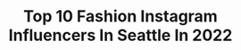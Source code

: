 ---
title: Top 10 Fashion Instagram Influencers In Seattle In 2022
description: >-
  Find top fashion Instagram influencers in Seattle in 2022. Most popular hashtags: #seattle #ad #tbt.
platform: Instagram
hits: 126
text_top: Identify the best Instagram influencers on inBeat.
text_bottom: Our database has 126 Instagram influencers like this in Seattle, United States for you to collaborate.
profiles:
  - username: "barbarakvelstein"
    fullname: >-
      Barbara Kvelstein 🇪🇪✈️
    bio: >-
      Human Rights Lawyer, Former Athlete and Model. 🌿Plant-based #animalrights #fashion #fitnesslover
    location: "United States"
    followers: 4584
    engagement: 1549
    commentsToLikes: 0.044970
    id: ck6000b2fcpzc0i1464nbfce4
    verified: false
    hashtags: "#seattle, #africanature, #travelawesome, #christmasdecor"
  - username: "mrrlittle"
    fullname: >-
      Rashad Little
    bio: >-
      📍Seattle • Fashion | Lifestyle • @Wilhelminamodels • Email For Business Inquiries
    location: "United States"
    followers: 92891
    engagement: 558
    commentsToLikes: 0.026237
    id: ck0w2xgsiqm9e0i19j0appqok
    verified: false
    hashtags: "#fallstyle, #mensfashion, #diningelevated, #menfashion"
  - username: "jordenjakobs"
    fullname: >-
      Jorden Jakobs
    bio: >-
      I am deeply in love with being alive. Seattle Fashion Blogger.
    location: "United States"
    followers: 14114
    engagement: 478
    commentsToLikes: 0.050647
    id: ck5q0o51c6xbu0i11vodt1tcd
    verified: false
    hashtags: "#seattlehairstylist, #overtonecolor, #solodiscovid, #blackouttuesday"
  - username: "ibett.nails"
    fullname: >-
      💎Ibett Nails LLC💎
    bio: >-
      💅IFSY Instructor 🌷Professional Profile 📹Tutorial videos ⭐️Tiktok 👉🏻 Ibett Nails 🌈Shop ⤵️🔝🛍 @ibettnailsproducts
    location: "United States"
    followers: 148390
    engagement: 123
    commentsToLikes: 0.020021
    id: ck0vzy9gtbgy20i19d9ihz3ws
    verified: false
    hashtags: ""
  - username: "shaughncooper"
    fullname: >-
      Shaughn Cooper
    bio: >-
      I’ve been here before 🕊 Plant Dad: Rylo and Zen 🌱 Co-founder: @community.of.creatives 🌐 Member of: @creativehandsdc 📸
    location: "United States"
    followers: 11037
    engagement: 542
    commentsToLikes: 0.056526
    id: ck0ud6joeiegt0i19rlrfhheh
    verified: false
    hashtags: "#photoshoot, #photography, #tcforever, #dmvphotographer"
  - username: "chaydreaminstyle"
    fullname: >-
      Chaylee Ann
    bio: >-
      Fashion ➵ Lifestyle Seattle, WA ☮︎✼♡☽♫☯︎ Spreading good vibes since ‘95 @lulus ambassador
    location: "United States"
    followers: 6504
    engagement: 680
    commentsToLikes: 0.158238
    id: ck0w1n14vk55e0i1911p8onkm
    verified: false
    hashtags: "#liketkit"
  - username: "five.foot.fashion"
    fullname: >-
      McKenna Page
    bio: >-
      5’ Tall | #Seattle Native | Fashion Major | Account Manager | Retired NCAA Gymnast | 🐶 #DogMom to @life.of.my | 👫@_couchwithanf_ | ✈️ #Maui
    location: "United States"
    followers: 47002
    engagement: 188
    commentsToLikes: 0.155158
    id: ck0vv6pbpns9f0i19qzajgsjc
    verified: false
    hashtags: "#everystitchcounts, #forwomenbywomen, #sponsored, #bohostyle"
  - username: "kathecomk"
    fullname: >-
      KATHE LONG • SEATTLE BLOGGER
    bio: >-
      Seattle, US fashion • beauty • lifestyle contact: kathe_long@hotmail.com International student: Software development
    location: "United States"
    followers: 18135
    engagement: 722
    commentsToLikes: 0.054772
    id: ck8tblz2cw6ey0j78xo640c9m
    verified: false
    hashtags: "#outfit, #tbt, #falltrends, #afforfablefashion"
  - username: "ashleyjtodd"
    fullname: >-
      Ashley🌻
    bio: >-
      • Wife • Mother • Life & Style • Food • Fashion • Holidays • Travel • Seattle 🌲 💌ashleyjustinetodd@gmail.com
    location: "United States"
    followers: 42432
    engagement: 95
    commentsToLikes: 0.202638
    id: ck5qcuq83sf4x0i113fv2uh2y
    verified: false
    hashtags: "#sleepinecofabric, #sharenicks, #ad, #socialspotters"
  - username: "blythehill"
    fullname: >-
      Blythe Hill
    bio: >-
      @Dressember CEO/Founder Ethical fashion enthusiast 👗 Seattle 🌧 + LA ☀️ We can end human trafficking in our lifetime. Join me:
    location: "United States"
    followers: 7055
    engagement: 583
    commentsToLikes: 0.094710
    id: ck5hfdf99wyk80i11g4sd5fch
    verified: true
    hashtags: "#humantrafficking, #endit, #dressember, #trafficking"
---